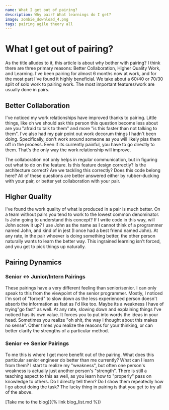```yaml
---
name: What I get out of pairing?
description: Why pair? What learnings do I get?
image: zombie_download_4.png
tags: pairing agile theory all
---
```


# What I get out of pairing?

As the title alludes to it, this article is about why bother with pairing? I think there are three primary reasons: Better Collaboration,
Higher Quality Work, and Learning. I've been pairing for almost 6 months now at work, and for the most part I've found it highly beneficial.
We take about a 60/40 or 70/30 split of solo work to pairing work. The most important features/work are usually done in pairs.

## Better Collaboration

I've noticed my work relationships have improved thanks to pairing. Little things, like oh we should ask this person this question become
less about are you "afraid to talk to them" and more "is this faster than not talking to them". I've also had my pair point out work decorum
things I hadn't been doing. Specifically, don't work around someone as you will likely piss them off in the process. Even if its currently 
painful, you have to go directly to them. That's the only way the work relationship will improve.

The collaboration not only helps in regular communication, but in figuring out what to do on the feature. Is this feature design correctly?
Is the architecture correct? Are we tackling this correctly? Does this code belong here? All of these questions are better answered either by
rubber-ducking with your pair, or better yet collaboration with your pair.

## Higher Quality

I've found the work quality of what is produced in a pair is much better. On a team without pairs you tend to work to the lowest common denominator.
Is John going to understand this concept? If I write code in this way, will John screw it up? I use John as the name as I cannot think of a programmer
named John, and kind of in jest (I once had a best friend named John). At any rate, in the pair whoever is doing something better, the other person naturally
wants to learn the better way. This ingrained learning isn't forced, and you get to pick things up naturally.

## Pairing Dynamics

### Senior <-> Junior/Intern Pairings

These pairings have a very different feeling than senior/senior. I can only speak to this from the viewpoint of the senior programmer. Mostly,
I noticed I'm sort of "forced" to slow down as the less experienced person doesn't absorb the information as fast as I'd like too. Maybe its
a weakness I have of trying"go fast" as well. At any rate, slowing down and explaining things I've noticed has its own value. It forces you to
put into words the ideas in your head. Sometimes you realize "oh shit, the way I thought about this makes no sense". Other times you realize the
reasons for your thinking, or can better clarify the strengths of a particular method.

### Senior <-> Senior Pairings

To me this is where I get more benefit out of the pairing. What does this particular senior engineer do better than me currently? What can
I learn from them? I start to realize my "weakness", but often one person's weakness is actually just another person's "strength". There is still
a teaching aspect to this as well, as you learn how to "properly" pass on knowledge to others. Do I directly tell them? Do I show them repeatedly
how I go about doing the task? The lucky thing in pairing is that you get to try all of the above.

[Take me to the blog]({% link blog_list.md %})
